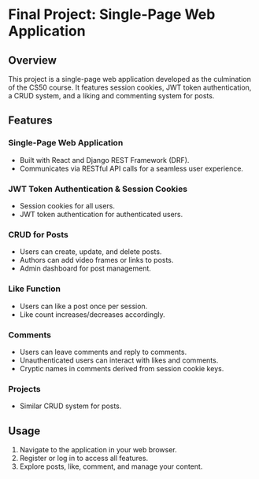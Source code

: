 # Final Project: Single-Page Web Application

## Overview

This project is a single-page web application developed as the culmination of the CS50 course. It features session cookies, JWT token authentication, a CRUD system, and a liking and commenting system for posts.

## Features

### Single-Page Web Application

- Built with React and Django REST Framework (DRF).
- Communicates via RESTful API calls for a seamless user experience.

### JWT Token Authentication & Session Cookies

- Session cookies for all users.
- JWT token authentication for authenticated users.

### CRUD for Posts

- Users can create, update, and delete posts.
- Authors can add video frames or links to posts.
- Admin dashboard for post management.

### Like Function

- Users can like a post once per session.
- Like count increases/decreases accordingly.

### Comments

- Users can leave comments and reply to comments.
- Unauthenticated users can interact with likes and comments.
- Cryptic names in comments derived from session cookie keys.

### Projects

- Similar CRUD system for posts.

## Usage

1. Navigate to the application in your web browser.
2. Register or log in to access all features.
3. Explore posts, like, comment, and manage your content.
